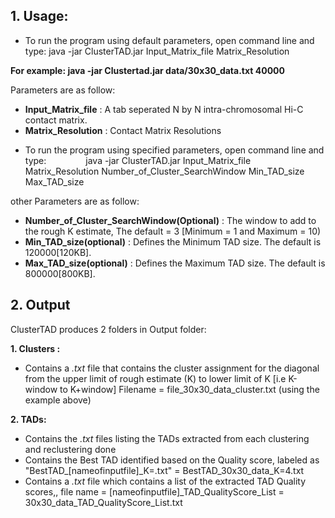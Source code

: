 

**1.	Usage:**
-----------------------------------------------------------

- To run the program using default parameters, open command line and type: java -jar ClusterTAD.jar Input_Matrix_file Matrix_Resolution
	
**For example:  java -jar Clustertad.jar data/30x30_data.txt 40000** 

Parameters are as follow:
 *  **Input_Matrix_file** :  A tab seperated N by N intra-chromosomal Hi-C contact matrix.
 *  **Matrix_Resolution** :  Contact Matrix Resolutions
	
- To run the program using specified parameters, open command line and type: 
&nbsp;&nbsp;&nbsp;&nbsp;&nbsp;&nbsp;&nbsp;&nbsp;&nbsp;&nbsp;&nbsp;&nbsp;&nbsp;&nbsp; java -jar ClusterTAD.jar Input_Matrix_file Matrix_Resolution Number_of_Cluster_SearchWindow Min_TAD_size Max_TAD_size

other Parameters are as follow: <br />		
 *  **Number_of_Cluster_SearchWindow(Optional)** : The window to add to the rough K estimate, The default = 3 [Minimum = 1 and Maximum = 10)
 *  **Min_TAD_size(optional)**	:  Defines the  Minimum TAD size. The default is 120000[120KB].
 *  **Max_TAD_size(optional)** : Defines the  Maximum TAD size. The default is 800000[800KB]. 
	

	
	
**2.	Output**
-----------------------------------------------------------

ClusterTAD produces 2 folders in Output folder:

**1.	Clusters :**
 * 	Contains a *.txt* file that contains the cluster assignment for the diagonal from the upper limit of rough estimate (K) to lower limit of K [i.e K-window to K+window]
	Filename = file_30x30_data_cluster.txt (using the example above)
	
**2.	TADs:**
 *	Contains the *.txt* files listing the TADs extracted from each clustering and reclustering done
 *	Contains the Best TAD identified based on the Quality score, labeled as "BestTAD_[nameofinputfile]_K=.txt" = BestTAD_30x30_data_K=4.txt
 *  Contains a *.txt* file which contains a list of the extracted TAD Quality scores,, file name = [nameofinputfile]_TAD_QualityScore_List = 30x30_data_TAD_QualityScore_List.txt